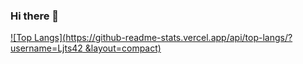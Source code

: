 ### Hi there 👋

[![Top Langs](https://github-readme-stats.vercel.app/api/top-langs/?username=Ljts42 &layout=compact)](https://github.com/anuraghazra/github-readme-stats)


<!--
**Ljts42/Ljts42** is a ✨ _special_ ✨ repository because its `README.md` (this file) appears on your GitHub profile.

Here are some ideas to get you started:

- 🔭 I’m currently working on ...
- 🌱 I’m currently learning ...
- 👯 I’m looking to collaborate on ...
- 🤔 I’m looking for help with ...
- 💬 Ask me about ...
- 📫 How to reach me: ...
- 😄 Pronouns: ...
- ⚡ Fun fact: ...
-->
